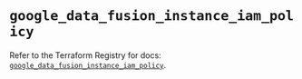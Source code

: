 # `google_data_fusion_instance_iam_policy`

Refer to the Terraform Registry for docs: [`google_data_fusion_instance_iam_policy`](https://registry.terraform.io/providers/hashicorp/google-beta/5.41.0/docs/resources/google_data_fusion_instance_iam_policy).
